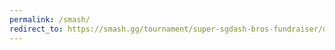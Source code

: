 ```yaml
---
permalink: /smash/
redirect_to: https://smash.gg/tournament/super-sgdash-bros-fundraiser/details
---
```


